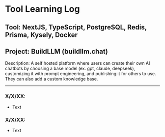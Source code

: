 # Tool Learning Log

## Tool: NextJS, TypeScript, PostgreSQL, Redis, Prisma, Kysely, Docker

## Project: BuildLLM (buildllm.chat)
Description: A self hosted platform where users can create their own AI chatbots by choosing a base model (ex. gpt, claude, deepseek), customizing it with prompt engineering, and publishing it for others to use. They can also add a custom knowledge base.

---

### X/X/XX:
* Text

### X/X/XX:
* Text


<!-- 
* Links you used today (websites, videos, etc)
* Things you tried, progress you made, etc
* Challenges, a-ha moments, etc
* Questions you still have
* What you're going to try next
-->
